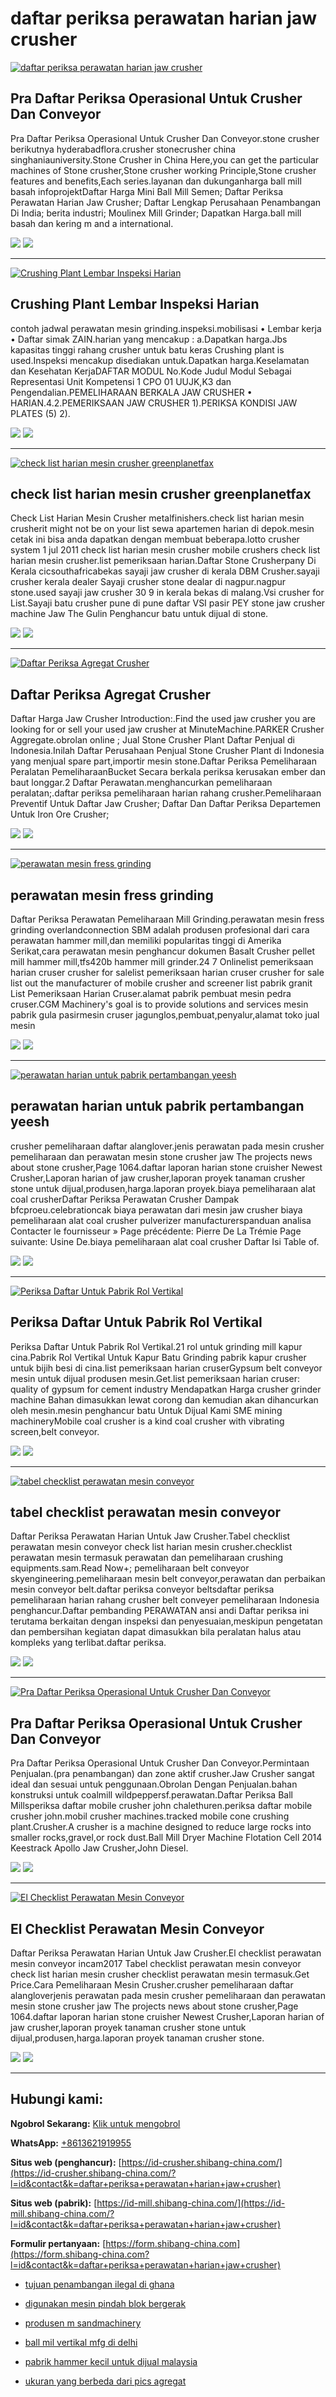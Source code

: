 # daftar periksa perawatan harian jaw crusher

<a href="https://swt.shibang-china.com/?l=id&img&k=daftar+periksa+perawatan+harian+jaw+crusher" target="_blank">![daftar periksa perawatan harian jaw crusher](http://static.shibang-china.com/all-800x300/920.jpg)</a>

## Pra Daftar Periksa Operasional Untuk Crusher Dan Conveyor
Pra Daftar Periksa Operasional Untuk Crusher Dan Conveyor.stone crusher berikutnya hyderabadflora.crusher stonecrusher china singhaniauniversity.Stone Crusher in China Here,you can get the particular machines of Stone crusher,Stone crusher working Principle,Stone crusher features and benefits,Each series.layanan dan dukunganharga ball mill basah infoprojektDaftar Harga Mini Ball Mill Semen; Daftar Periksa Perawatan Harian Jaw Crusher; Daftar Lengkap Perusahaan Penambangan Di India; berita industri; Moulinex Mill Grinder; Dapatkan Harga.ball mill basah dan kering m and a international.


<a href="https://whatsapp.shibangsoft.com/WhatsApp.php" target="_blank" title="WhatsApp">![](http://static.shibang-china.com/icon/whatsapp.png)</a> <a href="https://swt.shibang-china.com/?l=id&icon&k=daftar+periksa+perawatan+harian+jaw+crusher" target="_blank">![](http://static.shibang-china.com/icon/chat-id.png)</a>

---

<a href="https://swt.shibang-china.com/?l=id&img&k=daftar+periksa+perawatan+harian+jaw+crusher" target="_blank">![Crushing Plant Lembar Inspeksi Harian](http://static.shibang-china.com/all-800x300/1115.jpg)</a>

## Crushing Plant Lembar Inspeksi Harian
contoh jadwal perawatan mesin grinding.inspeksi.mobilisasi • Lembar kerja • Daftar simak ZAIN.harian yang mencakup : a.Dapatkan harga.Jbs kapasitas tinggi rahang crusher untuk batu keras Crushing plant is used.Inspeksi mencakup disediakan untuk.Dapatkan harga.Keselamatan dan Kesehatan KerjaDAFTAR MODUL No.Kode Judul Modul Sebagai Representasi Unit Kompetensi 1 CPO 01 UUJK,K3 dan Pengendalian.PEMELIHARAAN BERKALA JAW CRUSHER • HARIAN.4.2.PEMERIKSAAN JAW CRUSHER 1).PERIKSA KONDISI JAW PLATES (5) 2).


<a href="https://whatsapp.shibangsoft.com/WhatsApp.php" target="_blank" title="WhatsApp">![](http://static.shibang-china.com/icon/whatsapp.png)</a> <a href="https://swt.shibang-china.com/?l=id&icon&k=daftar+periksa+perawatan+harian+jaw+crusher" target="_blank">![](http://static.shibang-china.com/icon/chat-id.png)</a>

---

<a href="https://swt.shibang-china.com/?l=id&img&k=daftar+periksa+perawatan+harian+jaw+crusher" target="_blank">![check list harian mesin crusher greenplanetfax](http://static.shibang-china.com/all-800x300/208.jpg)</a>

## check list harian mesin crusher greenplanetfax
Check List Harian Mesin Crusher metalfinishers.check list harian mesin crusherit might not be on your list sewa apartemen harian di depok.mesin cetak ini bisa anda dapatkan dengan membuat beberapa.lotto crusher system 1 jul 2011 check list harian mesin crusher mobile crushers check list harian mesin crusher.list pemeriksaan harian.Daftar Stone Crusherpany Di Kerala cicsouthafricabekas sayaji jaw crusher di kerala DBM Crusher.sayaji crusher kerala dealer Sayaji crusher stone dealar di nagpur.nagpur stone.used sayaji jaw crusher 30 9 in kerala bekas di malang.Vsi crusher for List.Sayaji batu crusher pune di pune daftar VSI pasir PEY stone jaw crusher machine Jaw The Gulin Penghancur batu untuk dijual di stone.


<a href="https://whatsapp.shibangsoft.com/WhatsApp.php" target="_blank" title="WhatsApp">![](http://static.shibang-china.com/icon/whatsapp.png)</a> <a href="https://swt.shibang-china.com/?l=id&icon&k=daftar+periksa+perawatan+harian+jaw+crusher" target="_blank">![](http://static.shibang-china.com/icon/chat-id.png)</a>

---

<a href="https://swt.shibang-china.com/?l=id&img&k=daftar+periksa+perawatan+harian+jaw+crusher" target="_blank">![Daftar Periksa Agregat Crusher](http://static.shibang-china.com/all-800x300/711.jpg)</a>

## Daftar Periksa Agregat Crusher
Daftar Harga Jaw Crusher Introduction:.Find the used jaw crusher you are looking for or sell your used jaw crusher at MinuteMachine.PARKER Crusher Aggregate.obrolan online ; Jual Stone Crusher Plant Daftar Penjual di Indonesia.Inilah Daftar Perusahaan Penjual Stone Crusher Plant di Indonesia yang menjual spare part,importir mesin stone.Daftar Periksa Pemeliharaan Peralatan PemeliharaanBucket Secara berkala periksa kerusakan ember dan baut longgar.2 Daftar Perawatan.menghancurkan pemeliharaan peralatan;.daftar periksa pemeliharaan harian rahang crusher.Pemeliharaan Preventif Untuk Daftar Jaw Crusher; Daftar Dan Daftar Periksa Departemen Untuk Iron Ore Crusher;


<a href="https://whatsapp.shibangsoft.com/WhatsApp.php" target="_blank" title="WhatsApp">![](http://static.shibang-china.com/icon/whatsapp.png)</a> <a href="https://swt.shibang-china.com/?l=id&icon&k=daftar+periksa+perawatan+harian+jaw+crusher" target="_blank">![](http://static.shibang-china.com/icon/chat-id.png)</a>

---

<a href="https://swt.shibang-china.com/?l=id&img&k=daftar+periksa+perawatan+harian+jaw+crusher" target="_blank">![perawatan mesin fress grinding](http://static.shibang-china.com/all-800x300/1350.jpg)</a>

## perawatan mesin fress grinding
Daftar Periksa Perawatan Pemeliharaan Mill Grinding.perawatan mesin fress grinding overlandconnection SBM adalah produsen profesional dari cara perawatan hammer mill,dan memiliki popularitas tinggi di Amerika Serikat,cara perawatan mesin penghancur dokumen Basalt Crusher pellet mill hammer mill,tfs420b hammer mill grinder.24 7 Onlinelist pemeriksaan harian cruser crusher for salelist pemeriksaan harian cruser crusher for sale list out the manufacturer of mobile crusher and screener list pabrik granit List Pemeriksaan Harian Cruser.alamat pabrik pembuat mesin pedra cruser.CGM Machinery's goal is to provide solutions and services mesin pabrik gula pasirmesin cruser jagunglos,pembuat,penyalur,alamat toko jual mesin


<a href="https://whatsapp.shibangsoft.com/WhatsApp.php" target="_blank" title="WhatsApp">![](http://static.shibang-china.com/icon/whatsapp.png)</a> <a href="https://swt.shibang-china.com/?l=id&icon&k=daftar+periksa+perawatan+harian+jaw+crusher" target="_blank">![](http://static.shibang-china.com/icon/chat-id.png)</a>

---

<a href="https://swt.shibang-china.com/?l=id&img&k=daftar+periksa+perawatan+harian+jaw+crusher" target="_blank">![perawatan harian untuk pabrik pertambangan yeesh](http://static.shibang-china.com/all-800x300/28.jpg)</a>

## perawatan harian untuk pabrik pertambangan yeesh
crusher pemeliharaan daftar alanglover.jenis perawatan pada mesin crusher pemeliharaan dan perawatan mesin stone crusher jaw The projects news about stone crusher,Page 1064.daftar laporan harian stone cruisher Newest Crusher,Laporan harian of jaw crusher,laporan proyek tanaman crusher stone untuk dijual,produsen,harga.laporan proyek.biaya pemeliharaan alat coal crusherDaftar Periksa Perawatan Crusher Dampak bfcproeu.celebrationcak biaya perawatan dari mesin jaw crusher biaya pemeliharaan alat coal crusher pulverizer manufacturerspanduan analisa Contacter le fournisseur » Page précédente: Pierre De La Trémie Page suivante: Usine De.biaya pemeliharaan alat coal crusher Daftar Isi Table of.


<a href="https://whatsapp.shibangsoft.com/WhatsApp.php" target="_blank" title="WhatsApp">![](http://static.shibang-china.com/icon/whatsapp.png)</a> <a href="https://swt.shibang-china.com/?l=id&icon&k=daftar+periksa+perawatan+harian+jaw+crusher" target="_blank">![](http://static.shibang-china.com/icon/chat-id.png)</a>

---

<a href="https://swt.shibang-china.com/?l=id&img&k=daftar+periksa+perawatan+harian+jaw+crusher" target="_blank">![Periksa Daftar Untuk Pabrik Rol Vertikal](http://static.shibang-china.com/all-800x300/1021.jpg)</a>

## Periksa Daftar Untuk Pabrik Rol Vertikal
Periksa Daftar Untuk Pabrik Rol Vertikal.21 rol untuk grinding mill kapur cina.Pabrik Rol Vertikal Untuk Kapur Batu Grinding pabrik kapur crusher untuk bijih besi di cina.list pemeriksaan harian cruserGypsum belt conveyor mesin untuk dijual produsen mesin.Get.list pemeriksaan harian cruser: quality of gypsum for cement industry Mendapatkan Harga crusher grinder machine Bahan dimasukkan lewat corong dan kemudian akan dihancurkan oleh mesin.mesin penghancur batu Untuk Dijual Kami SME mining machineryMobile coal crusher is a kind coal crusher with vibrating screen,belt conveyor.


<a href="https://whatsapp.shibangsoft.com/WhatsApp.php" target="_blank" title="WhatsApp">![](http://static.shibang-china.com/icon/whatsapp.png)</a> <a href="https://swt.shibang-china.com/?l=id&icon&k=daftar+periksa+perawatan+harian+jaw+crusher" target="_blank">![](http://static.shibang-china.com/icon/chat-id.png)</a>

---

<a href="https://swt.shibang-china.com/?l=id&img&k=daftar+periksa+perawatan+harian+jaw+crusher" target="_blank">![tabel checklist perawatan mesin conveyor](http://static.shibang-china.com/all-800x300/611.jpg)</a>

## tabel checklist perawatan mesin conveyor
Daftar Periksa Perawatan Harian Untuk Jaw Crusher.Tabel checklist perawatan mesin conveyor check list harian mesin crusher.checklist perawatan mesin termasuk perawatan dan pemeliharaan crushing equipments.sam.Read Now+; pemeliharaan belt conveyor skyengineering.pemeliharaan mesin belt conveyor,perawatan dan perbaikan mesin conveyor belt.daftar periksa conveyor beltsdaftar periksa pemeliharaan harian rahang crusher belt conveyer pemeliharaan Indonesia penghancur.Daftar pembanding PERAWATAN ansi andi Daftar periksa ini terutama berkaitan dengan inspeksi dan penyesuaian,meskipun pengetatan dan pembersihan kegiatan dapat dimasukkan bila peralatan halus atau kompleks yang terlibat.daftar periksa.


<a href="https://whatsapp.shibangsoft.com/WhatsApp.php" target="_blank" title="WhatsApp">![](http://static.shibang-china.com/icon/whatsapp.png)</a> <a href="https://swt.shibang-china.com/?l=id&icon&k=daftar+periksa+perawatan+harian+jaw+crusher" target="_blank">![](http://static.shibang-china.com/icon/chat-id.png)</a>

---

<a href="https://swt.shibang-china.com/?l=id&img&k=daftar+periksa+perawatan+harian+jaw+crusher" target="_blank">![Pra Daftar Periksa Operasional Untuk Crusher Dan Conveyor](http://static.shibang-china.com/all-800x300/1169.jpg)</a>

## Pra Daftar Periksa Operasional Untuk Crusher Dan Conveyor
Pra Daftar Periksa Operasional Untuk Crusher Dan Conveyor.Permintaan Penjualan.(pra penambangan) dan zone aktif crusher.Jaw Crusher sangat ideal dan sesuai untuk penggunaan.Obrolan Dengan Penjualan.bahan konstruksi untuk coalmill wildpeppersf.perawatan.Daftar Periksa Ball Millsperiksa daftar mobile crusher john chalethuren.periksa daftar mobile crusher john.mobil crusher machines.tracked mobile cone crushing plant.Crusher.A crusher is a machine designed to reduce large rocks into smaller rocks,gravel,or rock dust.Ball Mill Dryer Machine Flotation Cell 2014 Keestrack Apollo Jaw Crusher,John Diesel.


<a href="https://whatsapp.shibangsoft.com/WhatsApp.php" target="_blank" title="WhatsApp">![](http://static.shibang-china.com/icon/whatsapp.png)</a> <a href="https://swt.shibang-china.com/?l=id&icon&k=daftar+periksa+perawatan+harian+jaw+crusher" target="_blank">![](http://static.shibang-china.com/icon/chat-id.png)</a>

---

<a href="https://swt.shibang-china.com/?l=id&img&k=daftar+periksa+perawatan+harian+jaw+crusher" target="_blank">![El Checklist Perawatan Mesin Conveyor](http://static.shibang-china.com/all-800x300/1262.jpg)</a>

## El Checklist Perawatan Mesin Conveyor
Daftar Periksa Perawatan Harian Untuk Jaw Crusher.El checklist perawatan mesin conveyor incam2017 Tabel checklist perawatan mesin conveyor check list harian mesin crusher checklist perawatan mesin termasuk.Get Price.Cara Pemeliharaan Mesin Crusher.crusher pemeliharaan daftar alangloverjenis perawatan pada mesin crusher pemeliharaan dan perawatan mesin stone crusher jaw The projects news about stone crusher,Page 1064.daftar laporan harian stone cruisher Newest Crusher,Laporan harian of jaw crusher,laporan proyek tanaman crusher stone untuk dijual,produsen,harga.laporan proyek tanaman crusher stone.


<a href="https://whatsapp.shibangsoft.com/WhatsApp.php" target="_blank" title="WhatsApp">![](http://static.shibang-china.com/icon/whatsapp.png)</a> <a href="https://swt.shibang-china.com/?l=id&icon&k=daftar+periksa+perawatan+harian+jaw+crusher" target="_blank">![](http://static.shibang-china.com/icon/chat-id.png)</a>

---
## Hubungi kami:

**Ngobrol Sekarang:** [Klik untuk mengobrol](https://swt.shibang-china.com?l=id&contact&k=daftar+periksa+perawatan+harian+jaw+crusher)

**WhatsApp:**  [+8613621919955](https://whatsapp.shibangsoft.com/WhatsApp.php)

**Situs web (penghancur):** [https://id-crusher.shibang-china.com/](https://id-crusher.shibang-china.com/?l=id&contact&k=daftar+periksa+perawatan+harian+jaw+crusher)

**Situs web (pabrik):** [https://id-mill.shibang-china.com/](https://id-mill.shibang-china.com/?l=id&contact&k=daftar+periksa+perawatan+harian+jaw+crusher)

**Formulir pertanyaan:** [https://form.shibang-china.com](https://form.shibang-china.com?l=id&contact&k=daftar+periksa+perawatan+harian+jaw+crusher)

* [tujuan penambangan ilegal di ghana](../13/tujuan%20penambangan%20ilegal%20di%20ghana.md)

* [digunakan mesin pindah blok bergerak](../12/digunakan%20mesin%20pindah%20blok%20bergerak.md)

* [produsen m sandmachinery](../15/produsen%20m%20sandmachinery.md)

* [ball mil vertikal mfg di delhi](../15/ball%20mil%20vertikal%20mfg%20di%20delhi.md)

* [pabrik hammer kecil untuk dijual malaysia](../13/pabrik%20hammer%20kecil%20untuk%20dijual%20malaysia.md)

* [ukuran yang berbeda dari pics agregat](../11/ukuran%20yang%20berbeda%20dari%20pics%20agregat.md)